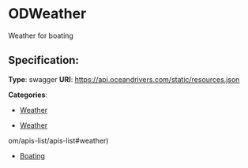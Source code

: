 # ODWeather


Weather for boating

## Specification:
**Type**: swagger
**URI**: https://api.oceandrivers.com/static/resources.json


**Categories**:
- [Weather](https://github.com/apis-list/apis-list#weather)



- [Weather](https://github.com/apis-list/apis-list#weather)



om/apis-list/apis-list#weather)
- [Boating](https://github.com/apis-list/apis-list#boating)



